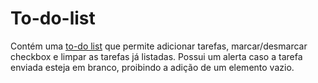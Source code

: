 # To-do-list

Contém uma <a href = "https://luisfeelipe.github.io/ToDoList/">to-do list</a> que permite adicionar tarefas, marcar/desmarcar checkbox e limpar as tarefas já listadas. Possui um alerta caso a tarefa enviada esteja em branco, proibindo a adição de um elemento vazio.
